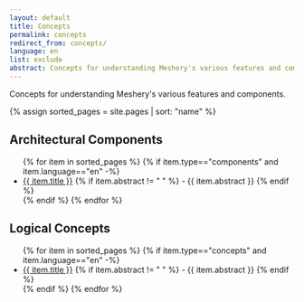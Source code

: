 ```yaml
---
layout: default
title: Concepts
permalink: concepts
redirect_from: concepts/
language: en
list: exclude
abstract: Concepts for understanding Meshery's various features and components.
---
```


Concepts for understanding Meshery's various features and components.

{% assign sorted_pages = site.pages | sort: "name" %}

<h2>Architectural Components</h2>
<ul>
    {% for item in sorted_pages %}
    {% if item.type=="components" and item.language=="en" -%}
      <li><a href="{{ site.baseurl }}{{ item.url }}">{{ item.title }}</a>
      {% if item.abstract != " " %}
        -  {{ item.abstract }}
      {% endif %}
      </li>
      {% endif %}
    {% endfor %}
</ul>

<h2>Logical Concepts</h2>
<ul>
    {% for item in sorted_pages %}
    {% if item.type=="concepts" and item.language=="en" -%}
      <li><a href="{{ site.baseurl }}{{ item.url }}">{{ item.title }}</a>
      {% if item.abstract != " " %}
        -  {{ item.abstract }}
      {% endif %}
      </li>
      {% endif %}
    {% endfor %}
</ul>